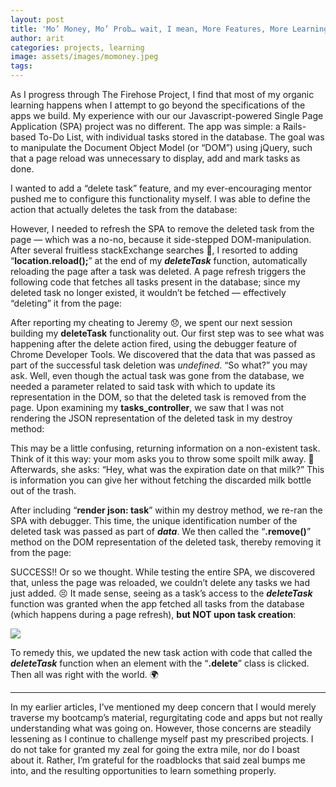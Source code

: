 ```yaml
---
layout: post
title: 'Mo’ Money, Mo’ Prob… wait, I mean, More Features, More Learning'
author: arit
categories: projects, learning
image: assets/images/momoney.jpeg
tags: 
---
```


As I progress through The Firehose Project, I find that most of my organic learning happens when I attempt to go beyond the specifications of the apps we build. My experience with our our Javascript-powered Single Page Application (SPA) project was no different. The app was simple: a Rails-based To-Do List, with individual tasks stored in the database. The goal was to manipulate the Document Object Model (or “DOM”) using jQuery, such that a page reload was unnecessary to display, add and mark tasks as done.

I wanted to add a “delete task” feature, and my ever-encouraging mentor pushed me to configure this functionality myself. I was able to define the action that actually deletes the task from the database:

However, I needed to refresh the SPA to remove the deleted task from the page — which was a no-no, because it side-stepped DOM-manipulation. After several fruitless stackExchange searches 😤, I resorted to adding “**location.reload();**” at the end of my  **_deleteTask_**  function, automatically reloading the page after a task was deleted. A page refresh triggers the following code that fetches all tasks present in the database; since my deleted task no longer existed, it wouldn’t be fetched — effectively “deleting” it from the page:

After reporting my cheating to Jeremy 😞, we spent our next session building my  **deleteTask**  functionality out. Our first step was to see what was happening after the delete action fired, using the debugger feature of Chrome Developer Tools. We discovered that the data that was passed as part of the successful task deletion was  _undefined_. “So what?” you may ask. Well, even though the actual task was gone from the database, we needed a parameter related to said task with which to update its representation in the DOM, so that the deleted task is removed from the page. Upon examining my  **tasks_controller**, we saw that I was not rendering the JSON representation of the deleted task in my destroy method:

This may be a little confusing, returning information on a non-existent task. Think of it this way: your mom asks you to throw some spoilt milk away. 🤢 Afterwards, she asks: “Hey, what was the expiration date on that milk?” This is information you can give her without fetching the discarded milk bottle out of the trash.

After including “**render json: task**” within my destroy method, we re-ran the SPA with debugger. This time, the unique identification number of the deleted task was passed as part of  **_data_**. We then called the “**.remove()**” method on the DOM representation of the deleted task, thereby removing it from the page:

SUCCESS!! Or so we thought. While testing the entire SPA, we discovered that, unless the page was reloaded, we couldn’t delete any tasks we had just added. 😣 It made sense, seeing as a task’s access to the  **_deleteTask_**  function was granted when the app fetched all tasks from the database (which happens during a page refresh),  **but NOT upon task creation**:

![](https://miro.medium.com/max/1396/1*3QoL_PZMK-zBBK8vS4lBTg.png)

To remedy this, we updated the new task action with code that called the  **_deleteTask_**  function when an element with the “**.delete**” class is clicked. Then all was right with the world. 🌍

----------

In my earlier articles, I’ve mentioned my deep concern that I would merely traverse my bootcamp’s material, regurgitating code and apps but not really understanding what was going on. However, those concerns are steadily lessening as I continue to challenge myself past my prescribed projects. I do not take for granted my zeal for going the extra mile, nor do I boast about it. Rather, I’m grateful for the roadblocks that said zeal bumps me into, and the resulting opportunities to learn something properly.